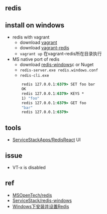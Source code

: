 ## redis

## install on windows
- redis with vagrant
    + download [vagrant](https://www.vagrantup.com/downloads.html)
    + download [vagrant-redis](https://raw.github.com/ServiceStack/redis-windows/master/downloads/vagrant-redis.zip)
    + `vagrant up` 在vagrant-redis所在目录执行
- MS native port of redis
    + download [redis-windows](https://github.com/ServiceStack/redis-windows/tree/master/downloads)c or Nuget
    + `redis-server.exe redis.windows.conf`
    + `redis-cli.exe`
    ```cmd
        redis 127.0.0.1:6379> SET foo bar
        OK
        redis 127.0.0.1:6379> KEYS *
        1) "foo"
        redis 127.0.0.1:6379> GET foo
        "bar"
        redis 127.0.0.1:6379>
    ```
## tools

+ [ServiceStackApps/RedisReact](https://github.com/ServiceStackApps/RedisReact#download)  UI

## issue

+ VT-x is disabled


## ref

+ [MSOpenTech/redis](https://github.com/MSOpenTech/redis)
+ [ServiceStack/redis-windows](https://github.com/ServiceStack/redis-windows)
+ [Windows下安装并设置Redis](http://blog.csdn.net/renfufei/article/details/38474435)